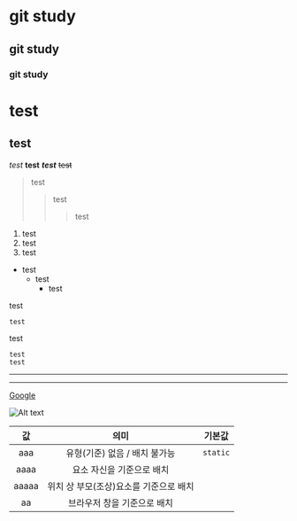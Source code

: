 # git study
## git study
### git study

test
====
test
----

*test*
**test**
***test***
~~test~~

> test
> > test
>>> test

1. test
2. test
3. test

* test
  * test
    * test

test

    test

test

```
test
test
```

***
---

[Google](https://google.com)

![Alt text](/path/to/img.jpg)

| 값 | 의미 | 기본값 |
|:---:|:---:|:---:|
| aaa | 유형(기준) 없음 / 배치 불가능 | `static` |
| aaaa | 요소 자신을 기준으로 배치 |  |
| aaaaa | 위치 상 부모(조상)요소를 기준으로 배치 |  |
| aa | 브라우저 창을 기준으로 배치 |  |
